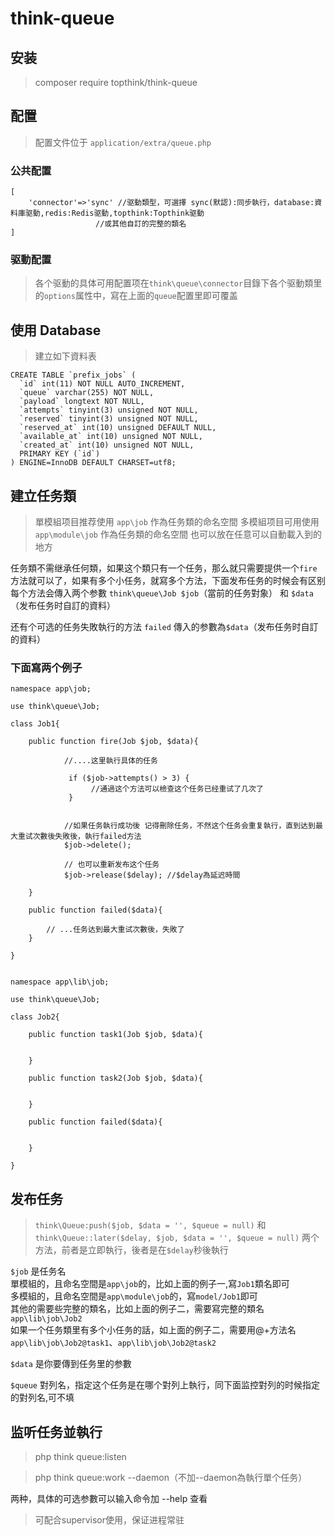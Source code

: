 # think-queue

## 安装
> composer require topthink/think-queue

## 配置
> 配置文件位于 `application/extra/queue.php`
### 公共配置

```
[
    'connector'=>'sync' //驱動類型，可選擇 sync(默認):同步執行，database:資料庫驱動,redis:Redis驱動,topthink:Topthink驱動
                   //或其他自訂的完整的類名
]
```

### 驱動配置
> 各个驱動的具体可用配置项在`think\queue\connector`目錄下各个驱動類里的`options`属性中，寫在上面的`queue`配置里即可覆盖


## 使用 Database
> 建立如下資料表

```
CREATE TABLE `prefix_jobs` (
  `id` int(11) NOT NULL AUTO_INCREMENT,
  `queue` varchar(255) NOT NULL,
  `payload` longtext NOT NULL,
  `attempts` tinyint(3) unsigned NOT NULL,
  `reserved` tinyint(3) unsigned NOT NULL,
  `reserved_at` int(10) unsigned DEFAULT NULL,
  `available_at` int(10) unsigned NOT NULL,
  `created_at` int(10) unsigned NOT NULL,
  PRIMARY KEY (`id`)
) ENGINE=InnoDB DEFAULT CHARSET=utf8;
```

## 建立任务類
> 單模組项目推荐使用 `app\job` 作為任务類的命名空間
> 多模組项目可用使用 `app\module\job` 作為任务類的命名空間
> 也可以放在任意可以自動載入到的地方

任务類不需继承任何類，如果这个類只有一个任务，那么就只需要提供一个`fire`方法就可以了，如果有多个小任务，就寫多个方法，下面发布任务的时候会有区别  
每个方法会傳入两个参數 `think\queue\Job $job`（當前的任务對象） 和 `$data`（发布任务时自訂的資料）

还有个可选的任务失敗執行的方法 `failed` 傳入的参數為`$data`（发布任务时自訂的資料）

### 下面寫两个例子

```
namespace app\job;

use think\queue\Job;

class Job1{
    
    public function fire(Job $job, $data){
    
            //....这里執行具体的任务 
            
             if ($job->attempts() > 3) {
                  //通過这个方法可以檢查这个任务已经重试了几次了
             }
            
            
            //如果任务執行成功後 记得刪除任务，不然这个任务会重复執行，直到达到最大重试次數後失敗後，執行failed方法
            $job->delete();
            
            // 也可以重新发布这个任务
            $job->release($delay); //$delay為延迟時間
          
    }
    
    public function failed($data){
    
        // ...任务达到最大重试次數後，失敗了
    }

}

```

```

namespace app\lib\job;

use think\queue\Job;

class Job2{
    
    public function task1(Job $job, $data){
    
          
    }
    
    public function task2(Job $job, $data){
    
          
    }
    
    public function failed($data){
    
          
    }

}

```


## 发布任务
> `think\Queue:push($job, $data = '', $queue = null)` 和 `think\Queue::later($delay, $job, $data = '', $queue = null)` 两个方法，前者是立即執行，後者是在`$delay`秒後執行

`$job` 是任务名  
單模組的，且命名空間是`app\job`的，比如上面的例子一,寫`Job1`類名即可  
多模組的，且命名空間是`app\module\job`的，寫`model/Job1`即可  
其他的需要些完整的類名，比如上面的例子二，需要寫完整的類名`app\lib\job\Job2`  
如果一个任务類里有多个小任务的話，如上面的例子二，需要用@+方法名`app\lib\job\Job2@task1`、`app\lib\job\Job2@task2`

`$data` 是你要傳到任务里的参數

`$queue` 對列名，指定这个任务是在哪个對列上執行，同下面监控對列的时候指定的對列名,可不填

## 监听任务並執行

> php think queue:listen

> php think queue:work --daemon（不加--daemon為執行單个任务）

两种，具体的可选参數可以输入命令加 --help 查看

>可配合supervisor使用，保证进程常驻